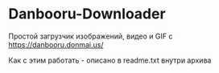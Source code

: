# Danbooru-Downloader
Простой загрузчик изображений, видео и GIF с https://danbooru.donmai.us/

Как с этим работать - описано в readme.txt внутри архива
